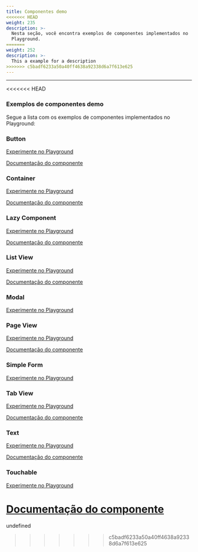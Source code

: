 ```yaml
---
title: Componentes demo
<<<<<<< HEAD
weight: 235
description: >-
  Nesta seção, você encontra exemplos de componentes implementados no
  Playground.
=======
weight: 252
description: >-
  This a example for a description
>>>>>>> c5badf6233a50a40ff4638a92338d6a7f613e625
---
```


---

<<<<<<< HEAD
### Exemplos de componentes demo

Segue a lista com os exemplos de componentes implementados no Playground:

### **Button** 

[Experimente no Playground](https://beagle-playground.netlify.app/#/demo/default-components/button.json)

[Documentação do componente](https://docs.usebeagle.io/api/componentes/ui/button)

### **Container**

[Experimente no Playground](https://beagle-playground.netlify.app/#/demo/default-components/container.json)

[Documentação do componente](https://docs.usebeagle.io/api/componentes/layout/container)

### **Lazy Component**

[Experimente no Playground](https://beagle-playground.netlify.app/#/demo/default-components/lazycomponent.json)

[Documentação do componente](https://docs.usebeagle.io/api/componentes/lazy)

### **List View**

[Experimente no Playground](https://beagle-playground.netlify.app/#/demo/default-components/listview.json)

[Documentação do componente](https://docs.usebeagle.io/api/componentes/layout/listview)

### **Modal**

[Experimente no Playground](https://beagle-playground.netlify.app/#/demo/default-components/modal.json)

### **Page View**

[Experimente no Playground](https://beagle-playground.netlify.app/#/demo/default-components/pageview.json)

[Documentação do componente](https://docs.usebeagle.io/api/componentes/layout/pageview)

### **Simple Form**

[Experimente no Playground](https://beagle-playground.netlify.app/#/demo/default-components/simpleform.json)

### **Tab View**

[Experimente no Playground](https://beagle-playground.netlify.app/#/demo/default-components/tabview.json)

[Documentação do componente](https://docs.usebeagle.io/api/componentes/ui/tabview)

### **Text**

[Experimente no Playground](https://beagle-playground.netlify.app/#/demo/default-components/text.json)

[Documentação do componente](https://docs.usebeagle.io/api/componentes/ui/text)

### **Touchable**

[Experimente no Playground](https://beagle-playground.netlify.app/#/demo/default-components/touchable.json)

[Documentação do componente](https://docs.usebeagle.io/api/componentes/navigation)
=======
undefined
>>>>>>> c5badf6233a50a40ff4638a92338d6a7f613e625
